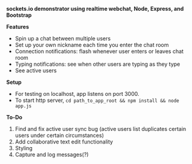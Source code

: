 **sockets.io demonstrator using realtime webchat, Node, Express, and Bootstrap**

__Features__
* Spin up a chat between multiple users
* Set up your own nickname each time you enter the chat room
* Connection notifications: flash whenever user enters or leaves chat room
* Typing notifications: see when other users are typing as they type
* See active users

__Setup__
* For testing on localhost, app listens on port 3000.
* To start http server, `cd path_to_app_root && npm install && node app.js`

__To-Do__  
1. Find and fix active user sync bug (active users list duplicates certain users under certain circumstances)  
2. Add collaborative text edit functionality  
3. Styling  
4. Capture and log messages(?)  

